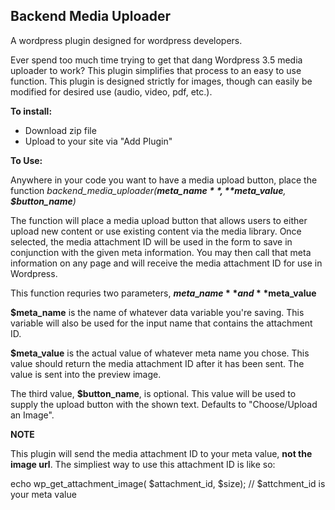 Backend Media Uploader
---------------

A wordpress plugin designed for wordpress developers.

Ever spend too much time trying to get that dang Wordpress 3.5 media uploader to work? This plugin simplifies that process to an easy to use function. This plugin is designed strictly for images, though can easily be modified for desired use (audio, video, pdf, etc.).

**To install:**

  - Download zip file
  - Upload to your site via "Add Plugin"

**To Use:**

Anywhere in your code you want to have a media upload button, place the function *backend\_media\_uploader(**$meta\_name**, **$meta\_value**, **$button\_name**)*

The function will place a media upload button that allows users to either upload new content or use existing content via the media library. Once selected, the media attachment ID will be used in the form to save in conjunction with the given meta information. You may then call that meta information on any page and will receive the media attachment ID for use in Wordpress.

This function requries two parameters, **$meta\_name** and **$meta\_value**

**$meta\_name** is the name of whatever data variable you're saving. This variable will also be used for the input name that contains the attachment ID.

**$meta\_value** is the actual value of whatever meta name you chose. This value should return the media attachment ID after it has been sent. The value is sent into the preview image.

The third value, **$button\_name**, is optional. This value will be used to supply the upload button with the shown text. Defaults to "Choose/Upload an Image".

**NOTE**

This plugin will send the media attachment ID to your meta value, **not the image url**. The simpliest way to use this attachment ID is like so:

echo wp\_get\_attachment\_image( $attachment\_id, $size); // $attchment_id is your meta value